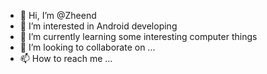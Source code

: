 - 👋 Hi, I’m @Zheend
- 👀 I’m interested in Android developing
- 🌱 I’m currently learning some interesting computer things
- 💞️ I’m looking to collaborate on ...
- 📫 How to reach me ...

<!---
Zheend/Zheend is a ✨ special ✨ repository because its `README.md` (this file) appears on your GitHub profile.
You can click the Preview link to take a look at your changes.
--->
